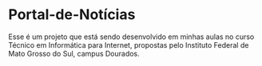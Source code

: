# Portal-de-Notícias
Esse é um projeto que está sendo desenvolvido em minhas aulas no curso Técnico em Informática para Internet, propostas pelo Instituto Federal de Mato Grosso do Sul, campus Dourados.
